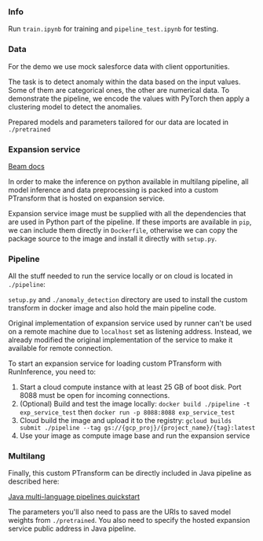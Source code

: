 ### Info

Run `train.ipynb` for training and `pipeline_test.ipynb` for testing.

### Data

For the demo we use mock salesforce data with client opportunities.

The task is to detect anomaly within the data based on the input values. Some of them are categorical ones, the other are numerical data.
To demonstrate the pipeline, we encode the values with PyTorch then apply a clustering model to detect the anomalies.

Prepared models and parameters tailored for our data are located in `./pretrained`

### Expansion service

[Beam docs](https://beam.apache.org/documentation/glossary/#expansion-service)

In order to make the inference on python available in multilang pipeline, all model inference and data preprocessing is 
packed into a custom PTransform that is hosted on expansion service.

Expansion service image must be supplied with all the dependencies that are used in Python part of the pipeline. If these imports are available in `pip`,
we can include them directly in `Dockerfile`, otherwise we can copy the package source to the image and install it directly with `setup.py`.

### Pipeline

All the stuff needed to run the service locally or on cloud is located in `./pipeline`:

`setup.py` and `./anomaly_detection` directory are used to install the custom transform in docker image and also hold the main pipeline code.

Original implementation of expansion service used by runner can't be used on a remote machine due to `localhost` set as
listening address. Instead, we already modified the original implementation of the service to make it available for remote connection.

To start an expansion service for loading custom PTransform with RunInference, you need to:

1. Start a cloud compute instance with at least 25 GB of boot disk. Port 8088 must be open for incoming connections.
2. (Optional) Build and test the image locally: `docker build ./pipeline -t exp_service_test` then `docker run -p 8088:8088 exp_service_test`
3. Cloud build the image and upload it to the registry: `gcloud builds submit ./pipeline --tag gs://{gcp_proj}/{project_name}/{tag}:latest`
4. Use your image as compute image base and run the expansion service

### Multilang

Finally, this custom PTransform can be directly included in Java pipeline as described here:

[Java multi-language pipelines quickstart](https://beam.apache.org/documentation/sdks/java-multi-language-pipelines/)

The parameters you'll also need to pass are the URIs to saved model weights from `./pretrained`. You also need to specify the hosted expansion service public address in Java pipeline.